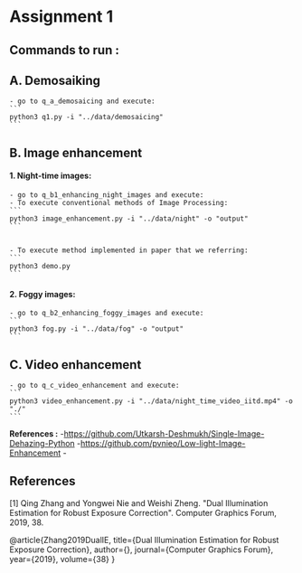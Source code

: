 # Assignment 1

## Commands to run :

## A. Demosaiking
	- go to q_a_demosaicing and execute:
	```
	python3 q1.py -i "../data/demosaicing"
	```


## B. Image enhancement

#### 1. Night-time images:
	- go to q_b1_enhancing_night_images and execute:
	- To execute conventional methods of Image Processing:
	```
	python3 image_enhancement.py -i "../data/night" -o "output" 
	```


	- To execute method implemented in paper that we referring:
	```
	python3 demo.py 
	```


#### 2. Foggy images:
	- go to q_b2_enhancing_foggy_images and execute:
	``` 
	python3 fog.py -i "../data/fog" -o "output" 
	```


## C. Video enhancement
	- go to q_c_video_enhancement and execute:
	``` 
	python3 video_enhancement.py -i "../data/night_time_video_iitd.mp4" -o "./" 
	```
	


**References :**
	-https://github.com/Utkarsh-Deshmukh/Single-Image-Dehazing-Python
	-https://github.com/pvnieo/Low-light-Image-Enhancement
	-

	
## References

<a id="1">[1]</a> 
Qing Zhang and Yongwei Nie and Weishi Zheng.
"Dual Illumination Estimation for Robust Exposure Correction".
Computer Graphics Forum, 2019, 38.




@article{Zhang2019DualIE,
  title={Dual Illumination Estimation for Robust Exposure Correction},
  author={},
  journal={Computer Graphics Forum},
  year={2019},
  volume={38}
}
	
